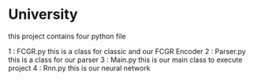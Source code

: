 # University
 this project contains four python file
 
 1 : FCGR.py this is a class for classic and our FCGR Encoder
 2 : Parser.py this is a class for our parser 
 3 : Main.py this is our main class to execute project 
 4 : Rnn.py this is our neural network
